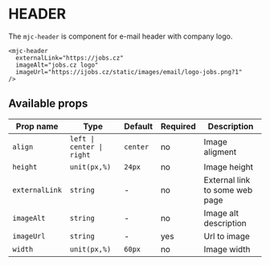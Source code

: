 # HEADER

The `mjc-header` is component for e-mail header with company logo.

```mjml
<mjc-header
  externalLink="https://jobs.cz"
  imageAlt="jobs.cz logo"
  imageUrl="https://ijobs.cz/static/images/email/logo-jobs.png?1"
/>
```

## Available props

| Prop name      | Type                      | Default  | Required | Description                    |
| -------------- | ------------------------- | -------- | -------- | ------------------------------ |
| `align`        | `left \| center \| right` | `center` | no       | Image aligment                 |
| `height`       | `unit(px,%)`              | `24px`   | no       | Image height                   |
| `externalLink` | `string`                  | -        | no       | External link to some web page |
| `imageAlt`     | `string`                  | -        | no       | Image alt description          |
| `imageUrl`     | `string`                  | -        | yes      | Url to image                   |
| `width`        | `unit(px,%)`              | `60px`   | no       | Image width                    |
